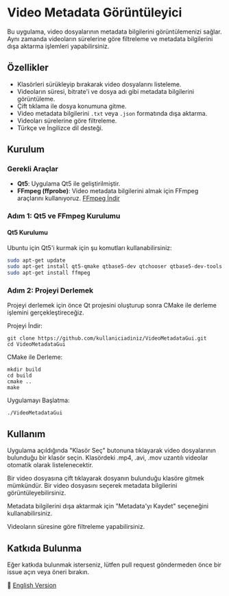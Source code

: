 # Video Metadata Görüntüleyici

Bu uygulama, video dosyalarının metadata bilgilerini görüntülemenizi sağlar. Aynı zamanda videoların sürelerine göre filtreleme ve metadata bilgilerini dışa aktarma işlemleri yapabilirsiniz.

## Özellikler

- Klasörleri sürükleyip bırakarak video dosyalarını listeleme.
- Videoların süresi, bitrate'i ve dosya adı gibi metadata bilgilerini görüntüleme.
- Çift tıklama ile dosya konumuna gitme.
- Video metadata bilgilerini `.txt` veya `.json` formatında dışa aktarma.
- Videoları sürelerine göre filtreleme.
- Türkçe ve İngilizce dil desteği.

## Kurulum

### Gerekli Araçlar

- **Qt5**: Uygulama Qt5 ile geliştirilmiştir.
- **FFmpeg (ffprobe)**: Video metadata bilgilerini almak için FFmpeg araçlarını kullanıyoruz. [FFmpeg İndir](https://ffmpeg.org/download.html)

### Adım 1: Qt5 ve FFmpeg Kurulumu

#### Qt5 Kurulumu

Ubuntu için Qt5'i kurmak için şu komutları kullanabilirsiniz:

```bash
sudo apt-get update
sudo apt-get install qt5-qmake qtbase5-dev qtchooser qtbase5-dev-tools
sudo apt-get install ffmpeg
```


### Adım 2: Projeyi Derlemek

Projeyi derlemek için önce Qt projesini oluşturup sonra CMake ile derleme işlemini gerçekleştireceğiz.

Projeyi İndir:
```
git clone https://github.com/kullaniciadiniz/VideoMetadataGui.git
cd VideoMetadataGui
```
CMake ile Derleme:
```
mkdir build
cd build
cmake ..
make
```
Uygulamayı Başlatma:
```
./VideoMetadataGui
```
## Kullanım
  Uygulama açıldığında "Klasör Seç" butonuna tıklayarak video dosyalarının bulunduğu bir klasör seçin.
    Klasördeki .mp4, .avi, .mov uzantılı videolar otomatik olarak listelenecektir.

 Bir video dosyasına çift tıklayarak dosyanın bulunduğu klasöre gitmek mümkündür.
    Bir video dosyasını seçerek metadata bilgilerini görüntüleyebilirsiniz.

Metadata bilgilerini dışa aktarmak için "Metadata'yı Kaydet" seçeneğini kullanabilirsiniz.

Videoların süresine göre filtreleme yapabilirsiniz.

## Katkıda Bulunma

Eğer katkıda bulunmak isterseniz, lütfen pull request göndermeden önce bir issue açın veya öneri bırakın.


📌 [English Version](README_en.md)